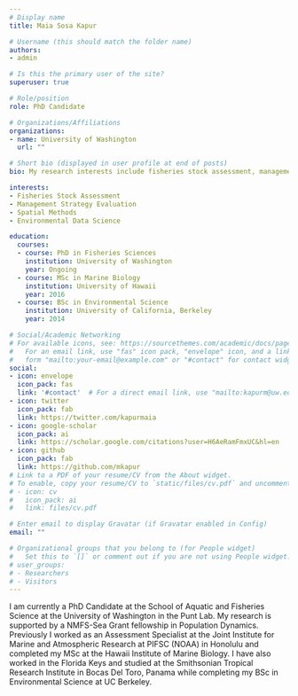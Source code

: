 ```yaml
---
# Display name
title: Maia Sosa Kapur

# Username (this should match the folder name)
authors:
- admin

# Is this the primary user of the site?
superuser: true

# Role/position
role: PhD Candidate

# Organizations/Affiliations
organizations:
- name: University of Washington
  url: ""

# Short bio (displayed in user profile at end of posts)
bio: My research interests include fisheries stock assessment, management strategy evaluation, spatio-temporal modeling, and improving data science tools for ecological managers.

interests:
- Fisheries Stock Assessment
- Management Strategy Evaluation
- Spatial Methods
- Environmental Data Science

education:
  courses:
  - course: PhD in Fisheries Sciences
    institution: University of Washington
    year: Ongoing
  - course: MSc in Marine Biology
    institution: University of Hawaii
    year: 2016
  - course: BSc in Environmental Science
    institution: University of California, Berkeley
    year: 2014

# Social/Academic Networking
# For available icons, see: https://sourcethemes.com/academic/docs/page-builder/#icons
#   For an email link, use "fas" icon pack, "envelope" icon, and a link in the
#   form "mailto:your-email@example.com" or "#contact" for contact widget.
social:
- icon: envelope
  icon_pack: fas
  link: '#contact'  # For a direct email link, use "mailto:kapurm@uw.edu".
- icon: twitter
  icon_pack: fab
  link: https://twitter.com/kapurmaia
- icon: google-scholar
  icon_pack: ai
  link: https://scholar.google.com/citations?user=H6AeRamFmxUC&hl=en
- icon: github
  icon_pack: fab
  link: https://github.com/mkapur
# Link to a PDF of your resume/CV from the About widget.
# To enable, copy your resume/CV to `static/files/cv.pdf` and uncomment the lines below.
# - icon: cv
#   icon_pack: ai
#   link: files/cv.pdf

# Enter email to display Gravatar (if Gravatar enabled in Config)
email: ""

# Organizational groups that you belong to (for People widget)
#   Set this to `[]` or comment out if you are not using People widget.
# user_groups:
# - Researchers
# - Visitors
---
```


I am currently a PhD Candidate at the School of Aquatic and Fisheries Science at the University of Washington in the Punt Lab. My research is supported by a NMFS-Sea Grant fellowship in Population Dynamics.  Previously I worked as an Assessment Specialist at the Joint Institute for Marine and Atmospheric Research at PIFSC (NOAA) in Honolulu and completed my MSc at the Hawaii Institute of Marine Biology. I have also worked in the Florida Keys and studied at the Smithsonian Tropical Research Institute in Bocas Del Toro, Panama while completing my BSc in Environmental Science at UC Berkeley.
